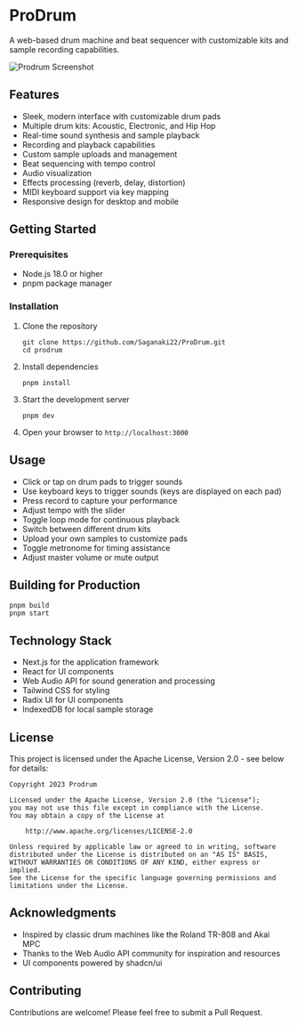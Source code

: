 # ProDrum

A web-based drum machine and beat sequencer with customizable kits and sample recording capabilities.

![Prodrum Screenshot](public/prodrum-screenshot.png)

## Features

- Sleek, modern interface with customizable drum pads
- Multiple drum kits: Acoustic, Electronic, and Hip Hop
- Real-time sound synthesis and sample playback
- Recording and playback capabilities
- Custom sample uploads and management
- Beat sequencing with tempo control
- Audio visualization
- Effects processing (reverb, delay, distortion)
- MIDI keyboard support via key mapping
- Responsive design for desktop and mobile

## Getting Started

### Prerequisites

- Node.js 18.0 or higher
- pnpm package manager

### Installation

1. Clone the repository
   ```
   git clone https://github.com/Saganaki22/ProDrum.git
   cd prodrum
   ```

2. Install dependencies
   ```
   pnpm install
   ```

3. Start the development server
   ```
   pnpm dev
   ```

4. Open your browser to `http://localhost:3000`

## Usage

- Click or tap on drum pads to trigger sounds
- Use keyboard keys to trigger sounds (keys are displayed on each pad)
- Press record to capture your performance
- Adjust tempo with the slider
- Toggle loop mode for continuous playback
- Switch between different drum kits
- Upload your own samples to customize pads
- Toggle metronome for timing assistance
- Adjust master volume or mute output

## Building for Production

```
pnpm build
pnpm start
```

## Technology Stack

- Next.js for the application framework
- React for UI components
- Web Audio API for sound generation and processing
- Tailwind CSS for styling
- Radix UI for UI components
- IndexedDB for local sample storage

## License

This project is licensed under the Apache License, Version 2.0 - see below for details:

```
Copyright 2023 Prodrum

Licensed under the Apache License, Version 2.0 (the "License");
you may not use this file except in compliance with the License.
You may obtain a copy of the License at

    http://www.apache.org/licenses/LICENSE-2.0

Unless required by applicable law or agreed to in writing, software
distributed under the License is distributed on an "AS IS" BASIS,
WITHOUT WARRANTIES OR CONDITIONS OF ANY KIND, either express or implied.
See the License for the specific language governing permissions and
limitations under the License.
```

## Acknowledgments

- Inspired by classic drum machines like the Roland TR-808 and Akai MPC
- Thanks to the Web Audio API community for inspiration and resources
- UI components powered by shadcn/ui

## Contributing

Contributions are welcome! Please feel free to submit a Pull Request. 
